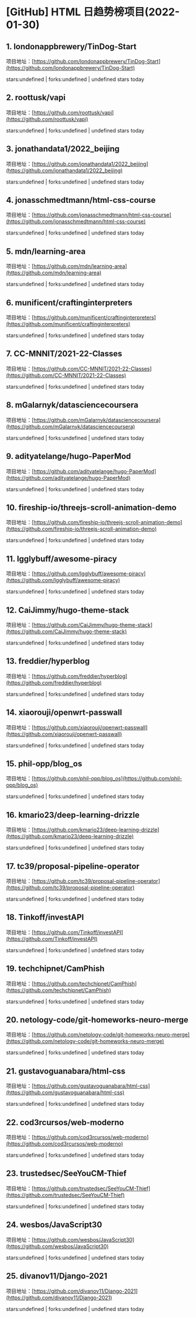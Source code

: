 # [GitHub] HTML 日趋势榜项目(2022-01-30)

## 1. londonappbrewery/TinDog-Start 

项目地址：[https://github.com/londonappbrewery/TinDog-Start](https://github.com/londonappbrewery/TinDog-Start)

stars:undefined | forks:undefined | undefined stars today 



## 2. roottusk/vapi 

项目地址：[https://github.com/roottusk/vapi](https://github.com/roottusk/vapi)

stars:undefined | forks:undefined | undefined stars today 



## 3. jonathandata1/2022_beijing 

项目地址：[https://github.com/jonathandata1/2022_beijing](https://github.com/jonathandata1/2022_beijing)

stars:undefined | forks:undefined | undefined stars today 



## 4. jonasschmedtmann/html-css-course 

项目地址：[https://github.com/jonasschmedtmann/html-css-course](https://github.com/jonasschmedtmann/html-css-course)

stars:undefined | forks:undefined | undefined stars today 



## 5. mdn/learning-area 

项目地址：[https://github.com/mdn/learning-area](https://github.com/mdn/learning-area)

stars:undefined | forks:undefined | undefined stars today 



## 6. munificent/craftinginterpreters 

项目地址：[https://github.com/munificent/craftinginterpreters](https://github.com/munificent/craftinginterpreters)

stars:undefined | forks:undefined | undefined stars today 



## 7. CC-MNNIT/2021-22-Classes 

项目地址：[https://github.com/CC-MNNIT/2021-22-Classes](https://github.com/CC-MNNIT/2021-22-Classes)

stars:undefined | forks:undefined | undefined stars today 



## 8. mGalarnyk/datasciencecoursera 

项目地址：[https://github.com/mGalarnyk/datasciencecoursera](https://github.com/mGalarnyk/datasciencecoursera)

stars:undefined | forks:undefined | undefined stars today 



## 9. adityatelange/hugo-PaperMod 

项目地址：[https://github.com/adityatelange/hugo-PaperMod](https://github.com/adityatelange/hugo-PaperMod)

stars:undefined | forks:undefined | undefined stars today 



## 10. fireship-io/threejs-scroll-animation-demo 

项目地址：[https://github.com/fireship-io/threejs-scroll-animation-demo](https://github.com/fireship-io/threejs-scroll-animation-demo)

stars:undefined | forks:undefined | undefined stars today 



## 11. Igglybuff/awesome-piracy 

项目地址：[https://github.com/Igglybuff/awesome-piracy](https://github.com/Igglybuff/awesome-piracy)

stars:undefined | forks:undefined | undefined stars today 



## 12. CaiJimmy/hugo-theme-stack 

项目地址：[https://github.com/CaiJimmy/hugo-theme-stack](https://github.com/CaiJimmy/hugo-theme-stack)

stars:undefined | forks:undefined | undefined stars today 



## 13. freddier/hyperblog 

项目地址：[https://github.com/freddier/hyperblog](https://github.com/freddier/hyperblog)

stars:undefined | forks:undefined | undefined stars today 



## 14. xiaorouji/openwrt-passwall 

项目地址：[https://github.com/xiaorouji/openwrt-passwall](https://github.com/xiaorouji/openwrt-passwall)

stars:undefined | forks:undefined | undefined stars today 



## 15. phil-opp/blog_os 

项目地址：[https://github.com/phil-opp/blog_os](https://github.com/phil-opp/blog_os)

stars:undefined | forks:undefined | undefined stars today 



## 16. kmario23/deep-learning-drizzle 

项目地址：[https://github.com/kmario23/deep-learning-drizzle](https://github.com/kmario23/deep-learning-drizzle)

stars:undefined | forks:undefined | undefined stars today 



## 17. tc39/proposal-pipeline-operator 

项目地址：[https://github.com/tc39/proposal-pipeline-operator](https://github.com/tc39/proposal-pipeline-operator)

stars:undefined | forks:undefined | undefined stars today 



## 18. Tinkoff/investAPI 

项目地址：[https://github.com/Tinkoff/investAPI](https://github.com/Tinkoff/investAPI)

stars:undefined | forks:undefined | undefined stars today 



## 19. techchipnet/CamPhish 

项目地址：[https://github.com/techchipnet/CamPhish](https://github.com/techchipnet/CamPhish)

stars:undefined | forks:undefined | undefined stars today 



## 20. netology-code/git-homeworks-neuro-merge 

项目地址：[https://github.com/netology-code/git-homeworks-neuro-merge](https://github.com/netology-code/git-homeworks-neuro-merge)

stars:undefined | forks:undefined | undefined stars today 



## 21. gustavoguanabara/html-css 

项目地址：[https://github.com/gustavoguanabara/html-css](https://github.com/gustavoguanabara/html-css)

stars:undefined | forks:undefined | undefined stars today 



## 22. cod3rcursos/web-moderno 

项目地址：[https://github.com/cod3rcursos/web-moderno](https://github.com/cod3rcursos/web-moderno)

stars:undefined | forks:undefined | undefined stars today 



## 23. trustedsec/SeeYouCM-Thief 

项目地址：[https://github.com/trustedsec/SeeYouCM-Thief](https://github.com/trustedsec/SeeYouCM-Thief)

stars:undefined | forks:undefined | undefined stars today 



## 24. wesbos/JavaScript30 

项目地址：[https://github.com/wesbos/JavaScript30](https://github.com/wesbos/JavaScript30)

stars:undefined | forks:undefined | undefined stars today 



## 25. divanov11/Django-2021 

项目地址：[https://github.com/divanov11/Django-2021](https://github.com/divanov11/Django-2021)

stars:undefined | forks:undefined | undefined stars today 




